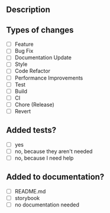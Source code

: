 <!--- Provide a general summary of your changes in the Title above -->

## Description
<!--- Describe your changes in detail -->

## Types of changes
<!--- What types of changes does your code introduce? Put an `x` in all the boxes that apply: -->
- [ ] Feature
- [ ] Bug Fix
- [ ] Documentation Update
- [ ] Style
- [ ] Code Refactor
- [ ] Performance Improvements
- [ ] Test
- [ ] Build
- [ ] CI
- [ ] Chore (Release)
- [ ] Revert

## Added tests?

- [ ] yes
- [ ] no, because they aren't needed
- [ ] no, because I need help

## Added to documentation?

- [ ] README.md
- [ ] storybook
- [ ] no documentation needed